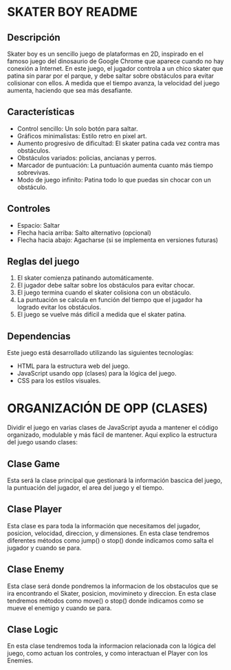 
# SKATER BOY README

## Descripción

Skater boy es un sencillo juego de plataformas en 2D, inspirado en el famoso juego del dinosaurio de Google Chrome que aparece cuando no hay conexión a Internet. En este juego, el jugador controla a un chico skater que patina sin parar por el parque, y debe saltar sobre obstáculos para evitar colisionar con ellos. A medida que el tiempo avanza, la velocidad del juego aumenta, haciendo que sea más desafiante.


## Características

- Control sencillo: Un solo botón para saltar.
- Gráficos minimalistas: Estilo retro en pixel art.
- Aumento progresivo de dificultad: El skater patina cada vez contra mas obstáculos.
- Obstáculos variados: policias, ancianas y perros.
- Marcador de puntuación: La puntuación aumenta cuanto más tiempo sobrevivas.
- Modo de juego infinito: Patina todo lo que puedas sin chocar con un obstáculo.


## Controles

- Espacio: Saltar
- Flecha hacia arriba: Salto alternativo (opcional)
- Flecha hacia abajo: Agacharse (si se implementa en versiones futuras)


## Reglas del juego

1. El skater comienza patinando automáticamente.
2. El jugador debe saltar sobre los obstáculos para evitar chocar.
3. El juego termina cuando el skater colisiona con un obstáculo.
4. La puntuación se calcula en función del tiempo que el jugador ha logrado evitar los obstáculos.
5. El juego se vuelve más difícil a medida que el skater patina.


## Dependencias

Este juego está desarrollado utilizando las siguientes tecnologías:

- HTML para la estructura web del juego.
- JavaScript usando opp (clases) para la lógica del juego.
- CSS para los estilos visuales.





# ORGANIZACIÓN DE OPP (CLASES)

Dividir el juego en varias clases de JavaScript ayuda a mantener el código organizado, modulable y más fácil de mantener. Aquí explico la estructura del juego usando clases:


## Clase Game

Esta será la clase principal que gestionará la información bascica del juego, la puntuación del jugador, el area del juego y el tiempo.


## Clase Player

Esta clase es para toda la información que necesitamos del jugador, posicion, velocidad, direccion, y dimensiones. En esta clase tendremos diferentes métodos como jump() o stop() donde indicamos como salta el jugador y cuando se para.

## Clase Enemy

Esta clase será donde pondremos la informacion de los obstaculos que se ira encontrando el Skater, posicion, movimineto y direccion. En esta clase tendremos métodos como move() o stop() donde indicamos como se mueve el enemigo y cuando se para.

## Clase Logic

En esta clase tendremos toda la informacion relacionada con la lógica del juego, como actuan los controles, y como interactuan el Player con los Enemies.
